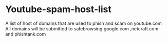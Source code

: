 # Youtube-spam-host-list
A list of host of domains that are used to phish and scam on youtube.com
All domains will be submitted to safebrowsing.google.com ,netcraft.com and phishtank.com
